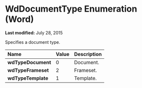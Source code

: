 
# WdDocumentType Enumeration (Word)

 **Last modified:** July 28, 2015

Specifies a document type.


|**Name**|**Value**|**Description**|
|:-----|:-----|:-----|
| **wdTypeDocument**|0|Document.|
| **wdTypeFrameset**|2|Frameset.|
| **wdTypeTemplate**|1|Template.|
